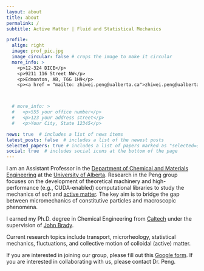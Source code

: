 ```yaml
---
layout: about
title: about
permalink: /
subtitle: Active Matter | Fluid and Statistical Mechanics

profile:
  align: right
  image: prof_pic.jpg
  image_circular: false # crops the image to make it circular
  more_info: >
    <p>12-324 DICE</p>
    <p>9211 116 Street NW</p>
    <p>Edmonton, AB, T6G 1H9</p>
    <p><a href = "mailto: zhiwei.peng@ualberta.ca">zhiwei.peng@ualberta.ca</a> </p>



  # more_info: >
  #   <p>555 your office number</p>
  #   <p>123 your address street</p>
  #   <p>Your City, State 12345</p>

news: true  # includes a list of news items
latest_posts: false  # includes a list of the newest posts
selected_papers: true # includes a list of papers marked as "selected={true}"
social: true  # includes social icons at the bottom of the page
---
```


I am an Assistant Professor in the [Department of Chemical and Materials Engineering](https://www.ualberta.ca/engineering/chemical-materials-engineering/index.html) at the [University of Alberta](https://www.ualberta.ca/index.html). Research in the Peng group focuses on the development of theoretical machinery and high-performance (e.g., CUDA-enabled) computational libraries to study the mechanics of soft and [active matter](https://en.wikipedia.org/wiki/Active_matter). The key aim is to bridge the gap between micromechanics of constitutive particles and macroscopic phenomena. 

I earned my Ph.D. degree in Chemical Engineering from [Caltech](https://www.caltech.edu/) under the supervision of [John Brady](https://cce.caltech.edu/people/john-f-brady).

Current research topics include transport, microrheology, statistical mechanics, fluctuations, and collective motion of colloidal (active) matter. 

If you are interested in joining our group, please fill out this [Google form](https://forms.gle/xte58zGZbz4Xi7Rd9). If you are interested in collaborating with us, please contact Dr. Peng.



<!-- Write your biography here. Tell the world about yourself. Link to your favorite [subreddit](http://reddit.com). You can put a picture in, too. The code is already in, just name your picture `prof_pic.jpg` and put it in the `img/` folder.

Put your address / P.O. box / other info right below your picture. You can also disable any of these elements by editing `profile` property of the YAML header of your `_pages/about.md`. Edit `_bibliography/papers.bib` and Jekyll will render your [publications page](/al-folio/publications/) automatically.

Link to your social media connections, too. This theme is set up to use [Font Awesome icons](http://fortawesome.github.io/Font-Awesome/) and [Academicons](https://jpswalsh.github.io/academicons/), like the ones below. Add your Facebook, Twitter, LinkedIn, Google Scholar, or just disable all of them. -->
